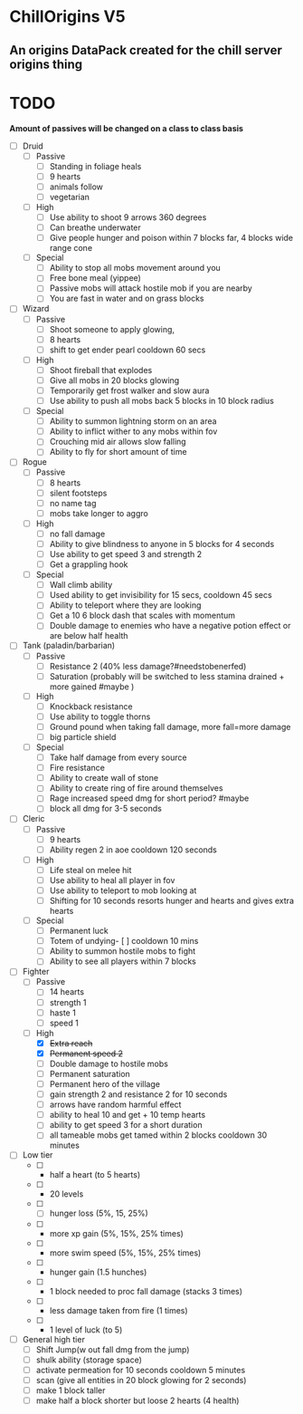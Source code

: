 # ChillOrigins V5
## An origins DataPack created for the chill server origins thing


# TODO

**Amount of passives will be changed on a class to class basis**
- [ ] Druid
  - [ ] Passive
    - [ ] Standing in foliage heals
    - [ ]  9 hearts 
    - [ ] animals follow 
    - [ ] vegetarian
  - [ ] High
    - [ ] Use ability to shoot 9 arrows 360 degrees
    - [ ] Can breathe underwater
    - [ ] Give people hunger and poison within 7 blocks far, 4 blocks wide range cone
  - [ ] Special
    - [ ] Ability to stop all mobs movement around you
    - [ ] Free bone meal (yippee)
    - [ ] Passive mobs will attack hostile mob if you are nearby
    - [ ] You are fast in water and on grass blocks
- [ ] Wizard
  - [ ] Passive
    - [ ] Shoot someone to apply glowing,
    - [ ] 8 hearts
    - [ ] shift to get ender pearl cooldown 60 secs 
  - [ ] High
    - [ ] Shoot fireball that explodes
    - [ ] Give all mobs in 20 blocks glowing
    - [ ] Temporarily get frost walker and slow aura
    - [ ] Use ability to push all mobs back 5 blocks in 10 block radius
  - [ ] Special
    - [ ] Ability to summon lightning storm on an area
    - [ ] Ability to inflict wither to any mobs within fov
    - [ ] Crouching mid air allows slow falling
    - [ ] Ability to fly for short amount of time
- [ ] Rogue
  - [ ] Passive
    - [ ] 8 hearts 
    - [ ] silent footsteps 
    - [ ] no name tag 
    - [ ] mobs take longer to aggro
  - [ ] High
    - [ ] no fall damage
    - [ ] Ability to give blindness to anyone in 5 blocks for 4 seconds
    - [ ] Use ability to get speed 3 and strength 2
    - [ ] Get a grappling hook
  - [ ] Special
    - [ ] Wall climb ability
    - [ ] Used ability to get invisibility for 15 secs, cooldown 45 secs
    - [ ] Ability to teleport where they are looking
    - [ ] Get a 10 6 block dash that scales with momentum
    - [ ] Double damage to enemies who have a negative potion effect or are below half health 
- [ ] Tank (paladin/barbarian)
  - [ ] Passive
    - [ ] Resistance 2 (40% less damage?#needstobenerfed)
    - [ ] Saturation (probably will be switched to less stamina drained + more gained #maybe )
  - [ ] High
    - [ ] Knockback resistance
    - [ ] Use ability to toggle thorns
    - [ ] Ground pound when taking fall damage, more fall=more damage
    - [ ] big particle shield
  - [ ] Special
    - [ ] Take half damage from every source
    - [ ] Fire resistance
    - [ ] Ability to create wall of stone
    - [ ] Ability to create ring of fire around themselves
    - [ ] Rage increased speed dmg for short period? #maybe
    - [ ] block all dmg for 3-5 seconds
- [ ] Cleric
  - [ ] Passive
    - [ ] 9 hearts
    - [ ]  Ability regen 2 in aoe cooldown 120 seconds
  - [ ] High
    - [ ] Life steal on melee hit
    - [ ] Use ability to heal all player in fov
    - [ ] Use ability to teleport to mob looking at
    - [ ] Shifting for 10 seconds resorts hunger and hearts and gives extra hearts
  - [ ] Special
    - [ ] Permanent luck
    - [ ] Totem of undying- [ ] cooldown 10 mins
    - [ ] Ability to summon hostile mobs to fight
    - [ ] Ability to see all players within 7 blocks
- [ ] Fighter
  - [ ] Passive
    - [ ] 14 hearts
    - [ ] strength 1
    - [ ] haste 1
    - [ ] speed 1
  - [ ] High
    - [x] ~~Extra reach~~
    - [x] ~~Permanent speed 2~~
    - [ ] Double damage to hostile mobs
    - [ ] Permanent saturation
    - [ ] Permanent hero of the village
    - [ ] gain strength 2 and resistance 2 for 10 seconds 
    - [ ] arrows have random harmful effect
    - [ ] ability to heal 10 and get + 10 temp hearts 
    - [ ] ability to get speed 3 for a short duration
    - [ ] all tameable mobs get tamed within 2 blocks cooldown 30 minutes 
- [ ] Low tier
  - [ ] + half a heart (to 5 hearts)
  - [ ] + 20 levels 
  - [ ] - [ ] hunger loss  (5%, 15, 25%)
  - [ ] + more xp gain (5%, 15%, 25% times)
  - [ ] + more swim speed (5%, 15%, 25% times)
  - [ ] + hunger gain (1.5 hunches)
  - [ ] + 1 block needed to proc fall damage (stacks 3 times) 
  - [ ] + less damage taken from fire (1 times)
  - [ ] + 1 level of luck (to 5)
- [ ] General high tier
  - [ ] Shift Jump(w out fall dmg from the jump) 
  - [ ] shulk ability (storage space)
  - [ ] activate permeation for 10 seconds cooldown 5 minutes 
  - [ ] scan (give all entities in 20 block glowing for 2 seconds)
  - [ ] make 1 block taller 
  - [ ] make half a block shorter but loose 2 hearts (4 health)
